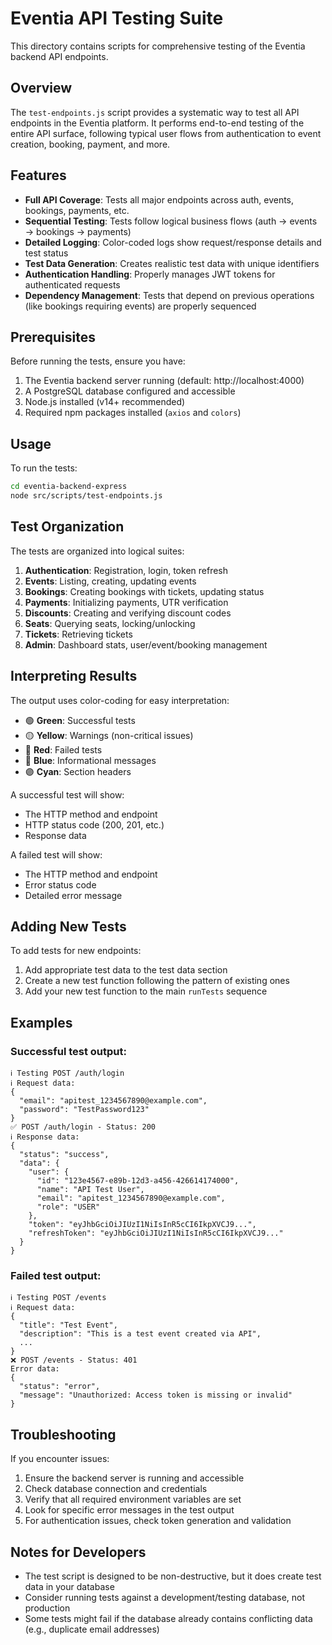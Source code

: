 # Eventia API Testing Suite

This directory contains scripts for comprehensive testing of the Eventia backend API endpoints.

## Overview

The `test-endpoints.js` script provides a systematic way to test all API endpoints in the Eventia platform. It performs end-to-end testing of the entire API surface, following typical user flows from authentication to event creation, booking, payment, and more.

## Features

- **Full API Coverage**: Tests all major endpoints across auth, events, bookings, payments, etc.
- **Sequential Testing**: Tests follow logical business flows (auth → events → bookings → payments)
- **Detailed Logging**: Color-coded logs show request/response details and test status
- **Test Data Generation**: Creates realistic test data with unique identifiers
- **Authentication Handling**: Properly manages JWT tokens for authenticated requests
- **Dependency Management**: Tests that depend on previous operations (like bookings requiring events) are properly sequenced

## Prerequisites

Before running the tests, ensure you have:

1. The Eventia backend server running (default: http://localhost:4000)
2. A PostgreSQL database configured and accessible
3. Node.js installed (v14+ recommended)
4. Required npm packages installed (`axios` and `colors`)

## Usage

To run the tests:

```bash
cd eventia-backend-express
node src/scripts/test-endpoints.js
```

## Test Organization

The tests are organized into logical suites:

1. **Authentication**: Registration, login, token refresh
2. **Events**: Listing, creating, updating events
3. **Bookings**: Creating bookings with tickets, updating status
4. **Payments**: Initializing payments, UTR verification
5. **Discounts**: Creating and verifying discount codes
6. **Seats**: Querying seats, locking/unlocking
7. **Tickets**: Retrieving tickets
8. **Admin**: Dashboard stats, user/event/booking management

## Interpreting Results

The output uses color-coding for easy interpretation:

- 🟢 **Green**: Successful tests
- 🟡 **Yellow**: Warnings (non-critical issues)
- 🔴 **Red**: Failed tests
- 🔵 **Blue**: Informational messages
- 🟣 **Cyan**: Section headers

A successful test will show:
- The HTTP method and endpoint
- HTTP status code (200, 201, etc.)
- Response data

A failed test will show:
- The HTTP method and endpoint
- Error status code
- Detailed error message

## Adding New Tests

To add tests for new endpoints:

1. Add appropriate test data to the test data section
2. Create a new test function following the pattern of existing ones
3. Add your new test function to the main `runTests` sequence

## Examples

### Successful test output:

```
ℹ️ Testing POST /auth/login
ℹ️ Request data:
{
  "email": "apitest_1234567890@example.com",
  "password": "TestPassword123"
}
✅ POST /auth/login - Status: 200
ℹ️ Response data:
{
  "status": "success",
  "data": {
    "user": {
      "id": "123e4567-e89b-12d3-a456-426614174000",
      "name": "API Test User",
      "email": "apitest_1234567890@example.com",
      "role": "USER"
    },
    "token": "eyJhbGciOiJIUzI1NiIsInR5cCI6IkpXVCJ9...",
    "refreshToken": "eyJhbGciOiJIUzI1NiIsInR5cCI6IkpXVCJ9..."
  }
}
```

### Failed test output:

```
ℹ️ Testing POST /events
ℹ️ Request data:
{
  "title": "Test Event",
  "description": "This is a test event created via API",
  ...
}
❌ POST /events - Status: 401
Error data:
{
  "status": "error",
  "message": "Unauthorized: Access token is missing or invalid"
}
```

## Troubleshooting

If you encounter issues:

1. Ensure the backend server is running and accessible
2. Check database connection and credentials
3. Verify that all required environment variables are set
4. Look for specific error messages in the test output
5. For authentication issues, check token generation and validation

## Notes for Developers

- The test script is designed to be non-destructive, but it does create test data in your database
- Consider running tests against a development/testing database, not production
- Some tests might fail if the database already contains conflicting data (e.g., duplicate email addresses) 